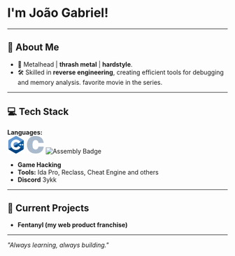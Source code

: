 # I'm João Gabriel!  

---

## 👾 About Me  
- 🎸 Metalhead |  **thrash metal** | **hardstyle**.  
- 🛠️ Skilled in **reverse engineering**, creating efficient tools for debugging and memory analysis. favorite movie in the series.  

---

## 💻 Tech Stack  
**Languages:**  
<img src="https://raw.githubusercontent.com/devicons/devicon/master/icons/cplusplus/cplusplus-original.svg" alt="C++" width="40"/>
<img src="https://raw.githubusercontent.com/devicons/devicon/master/icons/c/c-original.svg" alt="C" width="40"/>
![Assembly Badge](https://img.shields.io/badge/Assembly-Assembler-blue?logo=gnuemacs&logoColor=white)

- **Game Hacking**
- **Tools:** Ida Pro, Reclass, Cheat Engine and others  
- **Discord** 3ykk
---

## 🚀 Current Projects  
- **Fentanyl (my web product franchise)** 
---



*"Always learning, always building."*  
